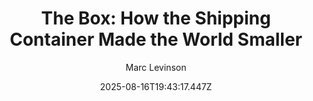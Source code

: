 ---
title: "The Box: How the Shipping Container Made the World Smaller"
date: "2025-08-16T19:43:17.447Z"
author: "Marc Levinson"
read_year: "NO"
recommendation: '3'
url: /bookshelf/the-box-how-the-shipping-container-made-the-world-smaller
---